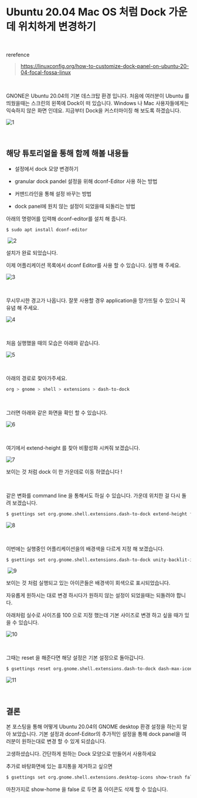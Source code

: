 # Ubuntu 20.04 Mac OS 처럼 Dock 가운데 위치하게 변경하기

​	

rerefence

> https://linuxconfig.org/how-to-customize-dock-panel-on-ubuntu-20-04-focal-fossa-linux

​	

GNONE은 Ubuntu 20.04의 기본 데스크탑 환경 입니다. 처음에 여러분이 Ubuntu 를 띄웠을때는 스크린의 왼쪽에 Dock이 떠 있습니다. Windows 나 Mac 사용자들에게는 익숙하지 않은 화면 인데요. 지금부터 Dock을 커스터마이징 해 보도록 하겠습니다.

![1](https://raw.githubusercontent.com/Shane-Park/markdownBlog/master/OS/linux/ubuntu/dock.assets/1.png)

​	

## 해당 튜토리얼을 통해 함께 해볼 내용들

- 설정에서 dock 모양 변경하기

- granular dock pandel 설정을 위해 dconf-Editor 사용 하는 방법 

- 커맨드라인을 통해 설정 바꾸는 방법

- dock panel에 원치 않는 설정이 되었을때 되돌리는 방법

  

아래의 명령어를 입력해 dconf-editor를 설치 해 줍니다.

```shell
$ sudo apt install dconf-editor
```

​			![2](https://raw.githubusercontent.com/Shane-Park/markdownBlog/master/OS/linux/ubuntu/dock.assets/2.png)

설치가 완료 되었습니다.



이제 어플리케이션 목록에서 dconf Editor를 사용 할 수 있습니다. 실행 해 주세요.	

![3](https://raw.githubusercontent.com/Shane-Park/markdownBlog/master/OS/linux/ubuntu/dock.assets/3.png)	

​	

무시무시한 경고가 나옵니다. 잘못 사용할 경우 application을 망가뜨릴 수 있으니 꼭 유념 해 주세요.

![4](https://raw.githubusercontent.com/Shane-Park/markdownBlog/master/OS/linux/ubuntu/dock.assets/4.png)

​		

처음 실행했을 때의 모습은 아래와 같습니다.

![5](https://raw.githubusercontent.com/Shane-Park/markdownBlog/master/OS/linux/ubuntu/dock.assets/5.png)

​	

아래의 경로로 찾아가주세요.

```bash
org > gnome > shell > extensions > dash-to-dock
```

​	

그러면 아래와 같은 화면을 확인 할 수 있습니다.

![6](https://raw.githubusercontent.com/Shane-Park/markdownBlog/master/OS/linux/ubuntu/dock.assets/6.png)

​	

여기에서 extend-height 를 찾아 비활성화 시켜줘 보겠습니다.

![7](https://raw.githubusercontent.com/Shane-Park/markdownBlog/master/OS/linux/ubuntu/dock.assets/7.png)

보이는 것 처럼 dock 이 한 가운데로 이동 하였습니다 !

​	

같은 변화를 command line 을 통해서도 하실 수 있습니다. 가운데 위치한 걸 다시 돌려 보겠습니다.

```bash
$ gsettings set org.gnome.shell.extensions.dash-to-dock extend-height false
```

![8](https://raw.githubusercontent.com/Shane-Park/markdownBlog/master/OS/linux/ubuntu/dock.assets/8.png)

​	

이번에는 실행중인 어플리케이션을의 배경색을 다르게 지정 해 보겠습니다.

```bash
$ gsettings set org.gnome.shell.extensions.dash-to-dock unity-backlit-items true
```

​	![9](https://raw.githubusercontent.com/Shane-Park/markdownBlog/master/OS/linux/ubuntu/dock.assets/9.png)

보이는 것 처럼 실행되고 있는 아이콘들은 배경색이 회색으로 표시되었습니다.



자유롭게 원하시는 대로 변경 하시다가 원하지 않는 설정이 되었을때는 되돌려야 합니다.

아래처럼 실수로 사이즈를 100 으로 지정 했는데 기본 사이즈로 변경 하고 싶을 때가 있을 수 있습니다.

![10](https://raw.githubusercontent.com/Shane-Park/markdownBlog/master/OS/linux/ubuntu/dock.assets/10.png)

​	

그때는 reset 을 해준다면 해당 설정은 기본 설정으로 돌아갑니다.

```bash
$ gsettings reset org.gnome.shell.extensions.dash-to-dock dash-max-icon-size
```

![11](https://raw.githubusercontent.com/Shane-Park/markdownBlog/master/OS/linux/ubuntu/dock.assets/11.png)	

​	

## 결론

본 포스팅을 통해 어떻게 Ubuntu 20.04의 GNOME desktop 환경 설정을 하는지 알아 보았습니다. 기본 설정과 dconf-Editor의 추가적인 설정을 통해 dock panel을 여러분이 원하는대로 변경 할 수 있게 되셨습니다.

고생하셨습니다. 간단하게 원하는 Dock 모양으로 만들어서 사용하세요 



추가로 바탕화면에 있는 휴지통을 제거하고 싶으면

```bash
$ gsettings set org.gnome.shell.extensions.desktop-icons show-trash false
```

마찬가지로 show-home 을 false 로 두면 홈 아이콘도 삭제 할 수 있습니다.